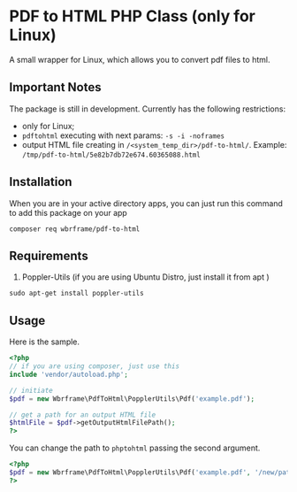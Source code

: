 # PDF to HTML PHP Class (only for Linux)

A small wrapper for Linux, which allows you to convert pdf files to html.

## Important Notes

The package is still in development. Currently has the following restrictions:
- only for Linux;
- `pdftohtml` executing with next params: `-s -i -noframes`
- output HTML file creating in `/<system_temp_dir>/pdf-to-html/`. Example: `/tmp/pdf-to-html/5e82b7db72e674.60365088.html`

## Installation

When you are in your active directory apps, you can just run this command to add this package on your app

```
composer req wbrframe/pdf-to-html
```

## Requirements
1. Poppler-Utils (if you are using Ubuntu Distro, just install it from apt )

`sudo apt-get install poppler-utils`

## Usage

Here is the sample.

```php
<?php
// if you are using composer, just use this
include 'vendor/autoload.php';

// initiate
$pdf = new Wbrframe\PdfToHtml\PopplerUtils\Pdf('example.pdf');

// get a path for an output HTML file
$htmlFile = $pdf->getOutputHtmlFilePath();
?>
```

You can change the path to `phptohtml` passing the second argument.

```php
<?php
$pdf = new Wbrframe\PdfToHtml\PopplerUtils\Pdf('example.pdf', '/new/path/pdftohtml');
?>
```
